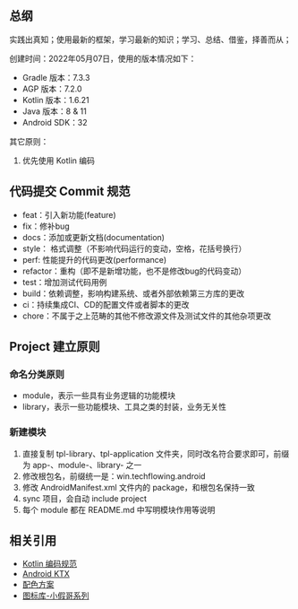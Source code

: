 ## 总纲

实践出真知；使用最新的框架，学习最新的知识；学习、总结、借鉴，择善而从；

创建时间：2022年05月07日，使用的版本情况如下：

* Gradle 版本：7.3.3
* AGP 版本：7.2.0
* Kotlin 版本：1.6.21
* Java 版本：8 & 11
* Android SDK：32

其它原则：
1. 优先使用 Kotlin 编码

## 代码提交 Commit 规范

* feat：引入新功能(feature)
* fix：修补bug
* docs：添加或更新文档(documentation)
* style： 格式调整（不影响代码运行的变动，空格，花括号换行）
* perf: 性能提升的代码更改(performance)
* refactor：重构（即不是新增功能，也不是修改bug的代码变动）
* test：增加测试代码用例
* build：依赖调整，影响构建系统、或者外部依赖第三方库的更改
* ci：持续集成CI、CD的配置文件或者脚本的更改
* chore：不属于之上范畴的其他不修改源文件及测试文件的其他杂项更改

## Project 建立原则

### 命名分类原则
* module，表示一些具有业务逻辑的功能模块
* library，表示一些功能模块、工具之类的封装，业务无关性

### 新建模块

1. 直接复制 tpl-library、tpl-application 文件夹，同时改名符合要求即可，前缀为 app-、module-、library- 之一
2. 修改根包名，前缀统一是：win.techflowing.android
3. 修改 AndroidManifest.xml 文件内的 package，和根包名保持一致
4. sync 项目，会自动 include project
5. 每个 module 都在 README.md 中写明模块作用等说明


## 相关引用

* [Kotlin 编码规范](https://www.kotlincn.net/docs/reference/coding-conventions.html)
* [Android KTX](https://developer.android.com/kotlin/ktx?hl=zh-cn)
* [配色方案](https://www.materialpalette.com/blue/cyan)
* [图标库-小假哥系列](https://www.iconfont.cn/collections/detail?spm=a313x.7781069.1998910419.dc64b3430&cid=37039)